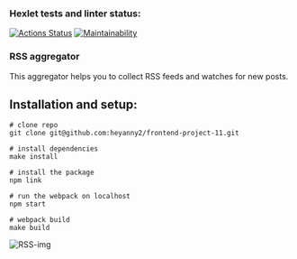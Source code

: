 ### Hexlet tests and linter status:
[![Actions Status](https://github.com/heyanny2/frontend-project-11/workflows/hexlet-check/badge.svg)](https://github.com/heyanny2/frontend-project-11/actions)
[![Maintainability](https://api.codeclimate.com/v1/badges/c1ab97ff915a6e744807/maintainability)](https://codeclimate.com/github/heyanny2/frontend-project-11/maintainability)

### RSS aggregator

This aggregator helps you to collect RSS feeds and watches for new posts.

## Installation and setup:
```
# clone repo
git clone git@github.com:heyanny2/frontend-project-11.git

# install dependencies
make install

# install the package
npm link

# run the webpack on localhost
npm start

# webpack build
make build
```

![RSS-img](./img/demo.gif)

